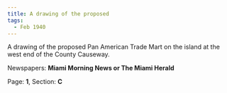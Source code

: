 ```yaml
---  
title: A drawing of the proposed  
tags:  
  - Feb 1940  
---  
```

  
A drawing of the proposed Pan American Trade Mart on the island at the west end of the County Causeway.  
  
Newspapers: **Miami Morning News or The Miami Herald**  
  
Page: **1**, Section: **C** 
